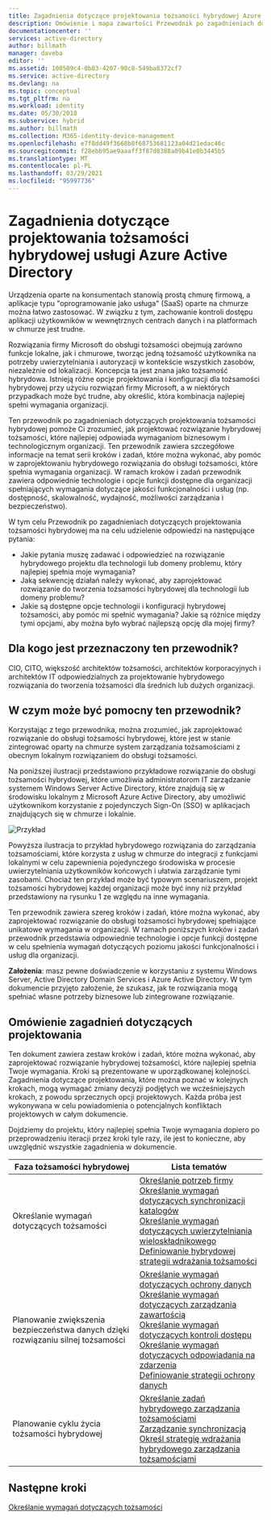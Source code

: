 ```yaml
---
title: Zagadnienia dotyczące projektowania tożsamości hybrydowej Azure Active Directory — omówienie | Microsoft Docs
description: Omówienie i mapa zawartości Przewodnik po zagadnieniach dotyczących projektowania tożsamości hybrydowej
documentationcenter: ''
services: active-directory
author: billmath
manager: daveba
editor: ''
ms.assetid: 100509c4-0b83-4207-90c8-549ba8372cf7
ms.service: active-directory
ms.devlang: na
ms.topic: conceptual
ms.tgt_pltfrm: na
ms.workload: identity
ms.date: 05/30/2018
ms.subservice: hybrid
ms.author: billmath
ms.collection: M365-identity-device-management
ms.openlocfilehash: e7f8dd49f3668b8f68753681123a04d21edac46c
ms.sourcegitcommit: f28ebb95ae9aaaff3f87d8388a09b41e0b3445b5
ms.translationtype: MT
ms.contentlocale: pl-PL
ms.lasthandoff: 03/29/2021
ms.locfileid: "95997736"
---
```

# <a name="azure-active-directory-hybrid-identity-design-considerations"></a>Zagadnienia dotyczące projektowania tożsamości hybrydowej usługi Azure Active Directory
Urządzenia oparte na konsumentach stanowią prostą chmurę firmową, a aplikacje typu "oprogramowanie jako usługa" (SaaS) oparte na chmurze można łatwo zastosować. W związku z tym, zachowanie kontroli dostępu aplikacji użytkowników w wewnętrznych centrach danych i na platformach w chmurze jest trudne.  

Rozwiązania firmy Microsoft do obsługi tożsamości obejmują zarówno funkcje lokalne, jak i chmurowe, tworząc jedną tożsamość użytkownika na potrzeby uwierzytelniania i autoryzacji w kontekście wszystkich zasobów, niezależnie od lokalizacji. Koncepcja ta jest znana jako tożsamość hybrydowa. Istnieją różne opcje projektowania i konfiguracji dla tożsamości hybrydowej przy użyciu rozwiązań firmy Microsoft, a w niektórych przypadkach może być trudne, aby określić, która kombinacja najlepiej spełni wymagania organizacji. 

Ten przewodnik po zagadnieniach dotyczących projektowania tożsamości hybrydowej pomoże Ci zrozumieć, jak projektować rozwiązanie hybrydowej tożsamości, które najlepiej odpowiada wymaganiom biznesowym i technologicznym organizacji.  Ten przewodnik zawiera szczegółowe informacje na temat serii kroków i zadań, które można wykonać, aby pomóc w zaprojektowaniu hybrydowego rozwiązania do obsługi tożsamości, które spełnia wymagania organizacji. W ramach kroków i zadań przewodnik zawiera odpowiednie technologie i opcje funkcji dostępne dla organizacji spełniających wymagania dotyczące jakości funkcjonalności i usług (np. dostępność, skalowalność, wydajność, możliwości zarządzania i bezpieczeństwo). 

W tym celu Przewodnik po zagadnieniach dotyczących projektowania tożsamości hybrydowej ma na celu udzielenie odpowiedzi na następujące pytania: 

* Jakie pytania muszę zadawać i odpowiedzieć na rozwiązanie hybrydowego projektu dla technologii lub domeny problemu, który najlepiej spełnia moje wymagania?
* Jaką sekwencję działań należy wykonać, aby zaprojektować rozwiązanie do tworzenia tożsamości hybrydowej dla technologii lub domeny problemu? 
* Jakie są dostępne opcje technologii i konfiguracji hybrydowej tożsamości, aby pomóc mi spełnić wymagania? Jakie są różnice między tymi opcjami, aby można było wybrać najlepszą opcję dla mojej firmy?

## <a name="who-is-this-guide-intended-for"></a>Dla kogo jest przeznaczony ten przewodnik?
 CIO, CITO, większość architektów tożsamości, architektów korporacyjnych i architektów IT odpowiedzialnych za projektowanie hybrydowego rozwiązania do tworzenia tożsamości dla średnich lub dużych organizacji.

## <a name="how-can-this-guide-help-you"></a>W czym może być pomocny ten przewodnik?
Korzystając z tego przewodnika, można zrozumieć, jak zaprojektować rozwiązanie do obsługi tożsamości hybrydowej, które jest w stanie zintegrować oparty na chmurze system zarządzania tożsamościami z obecnym lokalnym rozwiązaniem do obsługi tożsamości. 

Na poniższej ilustracji przedstawiono przykładowe rozwiązanie do obsługi tożsamości hybrydowej, które umożliwia administratorom IT zarządzanie systemem Windows Server Active Directory, które znajdują się w środowisku lokalnym z Microsoft Azure Active Directory, aby umożliwić użytkownikom korzystanie z pojedynczych Sign-On (SSO) w aplikacjach znajdujących się w chmurze i lokalnie.

![Przykład](media/plan-hybrid-identity-design-considerations/hybridID-example.png)

Powyższa ilustracja to przykład hybrydowego rozwiązania do zarządzania tożsamościami, które korzysta z usług w chmurze do integracji z funkcjami lokalnymi w celu zapewnienia pojedynczego środowiska w procesie uwierzytelniania użytkowników końcowych i ułatwia zarządzanie tymi zasobami. Chociaż ten przykład może być typowym scenariuszem, projekt tożsamości hybrydowej każdej organizacji może być inny niż przykład przedstawiony na rysunku 1 ze względu na inne wymagania. 

Ten przewodnik zawiera szereg kroków i zadań, które można wykonać, aby zaprojektować rozwiązanie do obsługi tożsamości hybrydowej spełniające unikatowe wymagania w organizacji. W ramach poniższych kroków i zadań przewodnik przedstawia odpowiednie technologie i opcje funkcji dostępne w celu spełnienia wymagań dotyczących poziomu jakości funkcjonalności i usług dla organizacji.

**Założenia**: masz pewne doświadczenie w korzystaniu z systemu Windows Server, Active Directory Domain Services i Azure Active Directory. W tym dokumencie przyjęto założenie, że szukasz, jak te rozwiązania mogą spełniać własne potrzeby biznesowe lub zintegrowane rozwiązanie.

## <a name="design-considerations-overview"></a>Omówienie zagadnień dotyczących projektowania
Ten dokument zawiera zestaw kroków i zadań, które można wykonać, aby zaprojektować rozwiązanie hybrydowej tożsamości, które najlepiej spełnia Twoje wymagania. Kroki są prezentowane w uporządkowanej kolejności. Zagadnienia dotyczące projektowania, które można poznać w kolejnych krokach, mogą wymagać zmiany decyzji podjętych we wcześniejszych krokach, z powodu sprzecznych opcji projektowych. Każda próba jest wykonywana w celu powiadomienia o potencjalnych konfliktach projektowych w całym dokumencie. 

Dojdziemy do projektu, który najlepiej spełnia Twoje wymagania dopiero po przeprowadzeniu iteracji przez kroki tyle razy, ile jest to konieczne, aby uwzględnić wszystkie zagadnienia w dokumencie. 

| Faza tożsamości hybrydowej | Lista tematów |
| --- | --- |
| Określanie wymagań dotyczących tożsamości |[Określanie potrzeb firmy](plan-hybrid-identity-design-considerations-business-needs.md)<br> [Określanie wymagań dotyczących synchronizacji katalogów](plan-hybrid-identity-design-considerations-directory-sync-requirements.md)<br> [Określanie wymagań dotyczących uwierzytelniania wieloskładnikowego](plan-hybrid-identity-design-considerations-multifactor-auth-requirements.md)<br> [Definiowanie hybrydowej strategii wdrażania tożsamości](plan-hybrid-identity-design-considerations-identity-adoption-strategy.md) |
| Planowanie zwiększenia bezpieczeństwa danych dzięki rozwiązaniu silnej tożsamości |[Określanie wymagań dotyczących ochrony danych](plan-hybrid-identity-design-considerations-dataprotection-requirements.md) <br> [Określanie wymagań dotyczących zarządzania zawartością](plan-hybrid-identity-design-considerations-contentmgt-requirements.md)<br> [Określanie wymagań dotyczących kontroli dostępu](plan-hybrid-identity-design-considerations-accesscontrol-requirements.md)<br> [Określanie wymagań dotyczących odpowiadania na zdarzenia](plan-hybrid-identity-design-considerations-incident-response-requirements.md) <br> [Definiowanie strategii ochrony danych](plan-hybrid-identity-design-considerations-data-protection-strategy.md) |
| Planowanie cyklu życia tożsamości hybrydowej |[Określanie zadań hybrydowego zarządzania tożsamościami](plan-hybrid-identity-design-considerations-hybrid-id-management-tasks.md) <br> [Zarządzanie synchronizacją](plan-hybrid-identity-design-considerations-hybrid-id-management-tasks.md)<br> [Określ strategię wdrażania hybrydowego zarządzania tożsamościami](plan-hybrid-identity-design-considerations-lifecycle-adoption-strategy.md) |

## <a name="next-steps"></a>Następne kroki
[Określanie wymagań dotyczących tożsamości](plan-hybrid-identity-design-considerations-business-needs.md)

